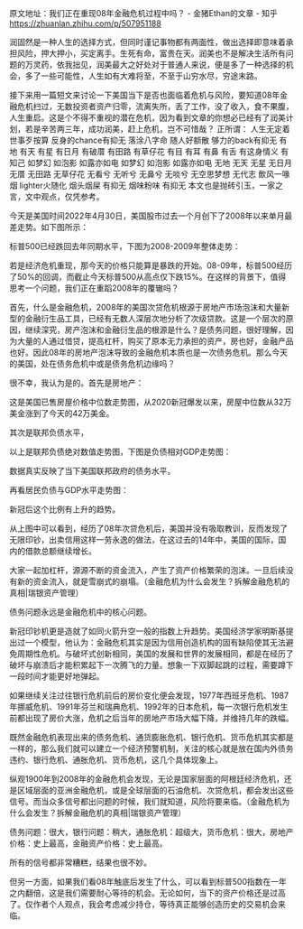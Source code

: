原文地址：我们正在重现08年金融危机过程中吗？ - 金猪Ethan的文章 - 知乎
https://zhuanlan.zhihu.com/p/507951188

润固然是一种人生的选择方式，但同时谨记事物都有两面性，做出选择即意味着承担风险，押大押小，买定离手。生死有命，富贵在天。润美也不是解决生活所有问题的万灵药，依我拙见，润美最大之好处对于普通人来说，便是多了一种选择的机会，多了一些可能性，人生如有大难将至，不至于山穷水尽，穷途末路。

接下来用一篇短文来讨论一下美国当下是否也面临着危机与风险，要知道08年金融危机扫过，无数投资者资产归零，流离失所，丢了工作，没了收入，食不果腹，人生重启。这是个不得不重视的潜在危机，因为看到文章的你想必已经有了润美计划，若是辛苦两三年，成功润美，赶上危机，岂不可惜哉？
正所谓：
人生无定着 世事歹按算
反身的chance有抑无
落涂八字命 随人好额散
够力的back有抑无
有地 有天 有星 有日月
有破厝 有田路 有草仔花
有目 有耳 有鼻 有舌
有这身情义 有知己
如梦幻 如泡影 如露亦如电
如梦幻 如泡影 如露亦如电
无地 无天 无星 无日月
无厝 无田路 无草仔花
无看兮 无听兮 无鼻兮 无啖兮
无空思梦想 无代志
歕风一喙烟 lighter火随化
烟头烟屎 有抑无
烟味粉味 有抑无
本文也是抛砖引玉，一家之言，文中观点，仅凭参考。

今天是美国时间2022年4月30日，美国股市过去一个月创下了2008年以来单月最差走势。如下图所示：


标普500已经跌回去年同期水平，下图为2008-2009年整体走势：


若是经济危机重现，那今天的价格只能算是暴跌的开始。08-09年，标普500经历了50%的回调，而截止今天标普500从高点仅下跌15%。在这样的背景下，值得思考一个问题，我们正在重蹈2008年的覆辙吗？

首先，什么是金融危机，2008年的美国次贷危机根源于房地产市场泡沫和大量新型的金融衍生品工具，已经有无数人深层次地分析了次级贷款。这是一个层次的原因，继续深究，房产泡沫和金融衍生品的根源是什么？是债务问题，很好理解，因为大量的人通过借贷，提高杠杆，购买了原本无力承担的资产，房也好，金融产品也好。因此08年的房地产泡沫导致的金融危机本质也是一次债务危机。那么今天的美国，处在债务危机中或是债务危机边缘吗？

很不幸，我认为是的。首先是房地产：


这是美国已售房屋价格中位数走势图，从2020新冠爆发以来，房屋中位数从32万美金涨到了今天的42万美金。

其次是联邦负债水平，


以上是联邦负债绝对数值走势图，下图是负债相对GDP走势图：


数据真实反映了当下美国联邦政府的债务水平。

再看居民负债与GDP水平走势图：


新冠后这个比例有上升的趋势。

从上图中可以看到，经历了08年次贷危机后，美国并没有吸取教训，反而发现了无限印钞，出卖信用这样一劳永逸的做法，在这过去的14年中，美国的国际，国内的借款总额继续增长。

大家一起加杠杆，源源不断的资金流入，产生了资产价格繁荣的泡沫。一旦后续没有新的资金流入，就是雪崩式的崩塌。（金融危机为什么会发生？拆解金融危机的真相|瑞银资产管理）

债务问题永远是金融危机中的核心问题。


新冠印钞机更是造就了如同火箭升空一般的指数上升趋势。美国经济学家明斯基提出过一个模型，他认为：金融危机其实是因为信用创造机构的固有缺陷使其无法避免周期性危机。与破坏式创新相同，美国的发展和世界的发展相同，都是在经历了破坏与崩溃后才能积累起下一次腾飞的力量。想象一下双脚起跳的过程，需要蹲下一段时间才能更好地弹起。

如果继续关注过往银行危机前后的房价变化便会发现，1977年西班牙危机、1987年挪威危机、1991年芬兰和瑞典危机、1992年的日本危机，每一次银行危机发生前都出现了房价大涨，危机之后当年的房地产市场大幅下降，并维持几年的跌幅。

既然金融危机表现出来的债务危机、通货膨胀危机、银行危机、货币危机其实都是一样的，那么我们就可以建立一个经济预警机制，关注的核心就是放在国内外债务违约、银行危机、通胀危机、货币危机，这几个具体现象上。

纵观1900年到2008年的金融危机会发现，无论是国家层面的阿根廷经济危机，还是区域层面的亚洲金融危机，或是全球层面的石油危机、次贷危机，都会发出这些信号。而当众多信号都出问题的时候，我们就知道，风险将要来临。（金融危机为什么会发生？拆解金融危机的真相|瑞银资产管理）

债务问题：很大，银行问题：稍大，通胀危机：超级大，货币危机：很大，房地产价格：史上最高，金融资产价格：史上最高。

所有的信号都非常糟糕，结果也很不妙。

但另一方面，如果我们看08年触底后发生了什么，可以看到标普500指数在一年之内翻倍，这是我们需要耐心等待的机会。无论如何，当下的资产价格还是过高了。仅作者个人观点，我会考虑减少持仓，等待真正能够创造历史的交易机会来临。
